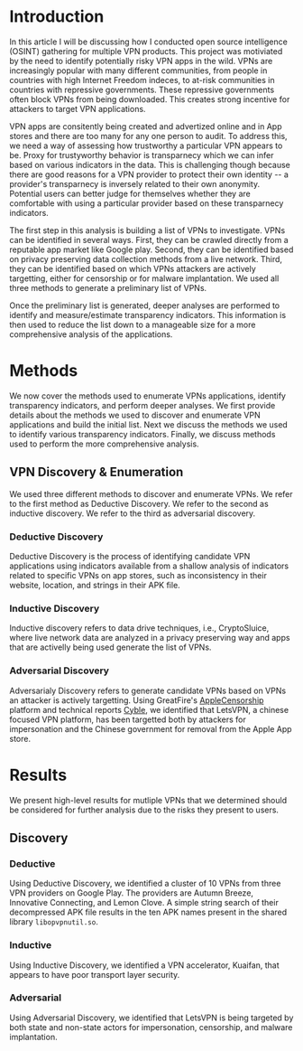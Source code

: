 # Introduction 

In this article I will be discussing how I conducted open source intelligence (OSINT) gathering
for multiple VPN products. This project was motiviated by the need to identify potentially risky VPN
apps in the wild. VPNs are increasingly popular with many different communities, from people in countries
with high Internet Freedom indeces, to at-risk communities in countries with repressive governments. These
repressive governments often block VPNs from being downloaded. This creates strong incentive for attackers
to target VPN applications.

VPN apps are consitently being created and advertized online and in App stores and there
are too many for any one person to audit. To address this, we need a way of assessing 
how trustworthy a particular VPN appears to be. Proxy for trustyworthy behavior is transparnecy
which we can infer based on various indicators in the data. This is challenging though because 
there are good reasons for a VPN provider to protect their own identity -- a provider's transparnecy
is inversely related to their own anonymity. Potential users can better judge for themselves whether they
are comfortable with using a particular provider based on these transparnecy indicators.

The first step in this analysis is building a list of VPNs to investigate. VPNs can be identified in several ways.
First, they can be crawled directly from a reputable app market like Google play. Second, they can be identified
based on privacy preserving data collection methods from a live network. Third, they can be identified based on 
which VPNs attackers are actively targetting, either for censorship or for malware implantation. We used all 
three methods to generate a preliminary list of VPNs.

Once the preliminary list is generated, deeper analyses are performed to identify and measure/estimate transparency
indicators. This information is then used to reduce the list down to a manageable size for a more 
comprehensive analysis of the applications. 

# Methods

We now cover the methods used to enumerate VPNs applications, identify transparency indicators, and perform deeper analyses.
We first provide details about the methods we used to discover and enumerate VPN applications and build the initial list.
Next we discuss the methods we used to identify various transparency indicators. Finally, we discuss methods 
used to perform the more comprehensive analysis.

## VPN Discovery & Enumeration

We used three different methods to discover and enumerate VPNs. We refer to the first method as Deductive Discovery.
We refer to the second as inductive discovery. We refer to the third as adversarial discovery.

### Deductive Discovery 

Deductive Discovery is the process of identifying candidate VPN applications using indicators available
from a shallow analysis of indicators related to specific VPNs on app stores, such as inconsistency in their website,
location, and strings in their APK file.

### Inductive Discovery

Inductive discovery refers to data drive techniques, i.e., CryptoSluice, where live network data are analyzed
in a privacy preserving way and apps that are activelly being used generate the list of VPNs. 

### Adversarial Discovery 

Adversarialy Discovery refers to generate candidate VPNs based on VPNs an attacker is actively targetting. Using GreatFire's 
[AppleCensorship](https://applecensorship.com/app-store-monitor/test/letsvpn) platform and technical reports [Cyble](https://cyble.com/blog/new-malware-campaign-targets-letsvpn-users/), we identified that LetsVPN, a chinese focused VPN platform, has been targetted 
both by attackers for impersonation and the Chinese government for removal from the Apple App store.

# Results 

We present high-level results for mutliple VPNs that we determined should be considered for further analysis
due to the risks they present to users.

## Discovery 

### Deductive 
Using Deductive Discovery, we identified a cluster of 10 VPNs from three VPN providers on Google Play. The providers are
Autumn Breeze, Innovative Connecting, and Lemon Clove. A simple string search of their decompressed APK file results
in the ten APK names present in the shared library `libopvpnutil.so`.

### Inductive

Using Inductive Discovery, we identified a VPN accelerator, Kuaifan, that appears to have poor transport layer security.

### Adversarial

Using Adversarial Discovery, we identified that LetsVPN is being targeted by both state and non-state actors for impersonation, censorship, and malware implantation.

